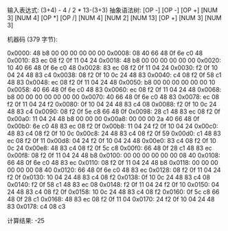 输入表达式: (3+4) - 4 / 2 * 13-(3+3)
抽象语法树:
[OP  -]
  [OP  -]
    [OP  +]
      [NUM 3]
      [NUM 4]
    [OP  *]
      [OP  /]
        [NUM 4]
        [NUM 2]
      [NUM 13]
  [OP  +]
    [NUM 3]
    [NUM 3]

机器码 (379 字节):

0x0000: 48 b8 00 00 00 00 00 00 
0x0008: 08 40 66 48 0f 6e c0 48 
0x0010: 83 ec 08 f2 0f 11 04 24 
0x0018: 48 b8 00 00 00 00 00 00 
0x0020: 10 40 66 48 0f 6e c0 48 
0x0028: 83 ec 08 f2 0f 11 04 24 
0x0030: f2 0f 10 04 24 48 83 c4 
0x0038: 08 f2 0f 10 0c 24 48 83 
0x0040: c4 08 f2 0f 58 c1 48 83 
0x0048: ec 08 f2 0f 11 04 24 48 
0x0050: b8 00 00 00 00 00 00 10 
0x0058: 40 66 48 0f 6e c0 48 83 
0x0060: ec 08 f2 0f 11 04 24 48 
0x0068: b8 00 00 00 00 00 00 00 
0x0070: 40 66 48 0f 6e c0 48 83 
0x0078: ec 08 f2 0f 11 04 24 f2 
0x0080: 0f 10 04 24 48 83 c4 08 
0x0088: f2 0f 10 0c 24 48 83 c4 
0x0090: 08 f2 0f 5e c8 66 48 0f 
0x0098: 28 c1 48 83 ec 08 f2 0f 
0x00a0: 11 04 24 48 b8 00 00 00 
0x00a8: 00 00 00 2a 40 66 48 0f 
0x00b0: 6e c0 48 83 ec 08 f2 0f 
0x00b8: 11 04 24 f2 0f 10 04 24 
0x00c0: 48 83 c4 08 f2 0f 10 0c 
0x00c8: 24 48 83 c4 08 f2 0f 59 
0x00d0: c1 48 83 ec 08 f2 0f 11 
0x00d8: 04 24 f2 0f 10 04 24 48 
0x00e0: 83 c4 08 f2 0f 10 0c 24 
0x00e8: 48 83 c4 08 f2 0f 5c c8 
0x00f0: 66 48 0f 28 c1 48 83 ec 
0x00f8: 08 f2 0f 11 04 24 48 b8 
0x0100: 00 00 00 00 00 00 08 40 
0x0108: 66 48 0f 6e c0 48 83 ec 
0x0110: 08 f2 0f 11 04 24 48 b8 
0x0118: 00 00 00 00 00 00 08 40 
0x0120: 66 48 0f 6e c0 48 83 ec 
0x0128: 08 f2 0f 11 04 24 f2 0f 
0x0130: 10 04 24 48 83 c4 08 f2 
0x0138: 0f 10 0c 24 48 83 c4 08 
0x0140: f2 0f 58 c1 48 83 ec 08 
0x0148: f2 0f 11 04 24 f2 0f 10 
0x0150: 04 24 48 83 c4 08 f2 0f 
0x0158: 10 0c 24 48 83 c4 08 f2 
0x0160: 0f 5c c8 66 48 0f 28 c1 
0x0168: 48 83 ec 08 f2 0f 11 04 
0x0170: 24 f2 0f 10 04 24 48 83 
0x0178: c4 08 c3 

计算结果: -25
